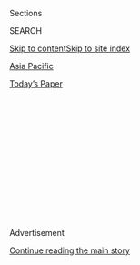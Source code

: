 <div id="app">

<div>

<div>

<div>

<div class="NYTAppHideMasthead css-1q2w90k e1suatyy0">

<div class="section css-ui9rw0 e1suatyy2">

<div class="css-eph4ug er09x8g0">

<div class="css-6n7j50">

</div>

<span class="css-1dv1kvn">Sections</span>

<div class="css-10488qs">

<span class="css-1dv1kvn">SEARCH</span>

</div>

[Skip to content](#site-content)[Skip to site index](#site-index)

</div>

<div id="masthead-section-label" class="css-1wr3we4 eaxe0e00">

[Asia
Pacific](https://www.nytimes.com/section/world/asia)

</div>

<div class="css-10698na e1huz5gh0">

</div>

</div>

<div id="masthead-bar-one" class="section hasLinks css-15hmgas e1csuq9d3">

<div class="css-uqyvli e1csuq9d0">

</div>

<div class="css-1uqjmks e1csuq9d1">

</div>

<div class="css-9e9ivx">

[](https://myaccount.nytimes.com/auth/login?response_type=cookie&client_id=vi)

</div>

<div class="css-1bvtpon e1csuq9d2">

[Today’s
Paper](https://www.nytimes.com/section/todayspaper)

</div>

</div>

</div>

</div>

<div data-aria-hidden="false">

<div id="site-content" data-role="main">

<div>

<div class="css-1aor85t" style="opacity:0.000000001;z-index:-1;visibility:hidden">

<div class="css-1hqnpie">

<div class="css-epjblv">

<span class="css-17xtcya">[Asia
Pacific](/section/world/asia)</span><span class="css-x15j1o">|</span><span class="css-fwqvlz">Modi
Defends Indian Citizenship Law Amid Violent
Protests</span>

</div>

<div class="css-k008qs">

<div class="css-1iwv8en">

<span class="css-18z7m18"></span>

<div>

</div>

</div>

<span class="css-1n6z4y">https://nyti.ms/2Zg0YMS</span>

<div class="css-1705lsu">

<div class="css-4xjgmj">

<div class="css-4skfbu" data-role="toolbar" data-aria-label="Social Media Share buttons, Save button, and Comments Panel with current comment count" data-testid="share-tools">

  - 
  - 
  - 
  - 
    
    <div class="css-6n7j50">
    
    </div>

  - 

</div>

</div>

</div>

</div>

</div>

</div>

<div id="NYT_TOP_BANNER_REGION" class="css-13pd83m">

</div>

<div id="top-wrapper" class="css-1sy8kpn">

<div id="top-slug" class="css-l9onyx">

Advertisement

</div>

[Continue reading the main
story](#after-top)

<div class="ad top-wrapper" style="text-align:center;height:100%;display:block;min-height:250px">

<div id="top" class="place-ad" data-position="top" data-size-key="top">

</div>

</div>

<div id="after-top">

</div>

</div>

<div>

<div id="sponsor-wrapper" class="css-1hyfx7x">

<div id="sponsor-slug" class="css-19vbshk">

Supported by

</div>

[Continue reading the main
story](#after-sponsor)

<div id="sponsor" class="ad sponsor-wrapper" style="text-align:center;height:100%;display:block">

</div>

<div id="after-sponsor">

</div>

</div>

<div class="css-186x18t">

</div>

<div class="css-1vkm6nb ehdk2mb0">

# Modi Defends Indian Citizenship Law Amid Violent Protests

</div>

Prime Minister Narendra Modi stridently backed a law establishing a
religious test for migrants that has led to deadly protests.

<div class="css-79elbk" data-testid="photoviewer-wrapper">

<div class="css-z3e15g" data-testid="photoviewer-wrapper-hidden">

</div>

<div class="css-1a48zt4 ehw59r15" data-testid="photoviewer-children">

![<span class="css-16f3y1r e13ogyst0" data-aria-hidden="true">Prime
Minister Narendra Modi of India, center, at a rally in New Delhi on
Sunday.</span><span class="css-cnj6d5 e1z0qqy90" itemprop="copyrightHolder"><span class="css-1ly73wi e1tej78p0">Credit...</span><span><span>Prakash
Singh/Agence France-Presse — Getty
Images</span></span></span>](https://static01.nyt.com/images/2019/12/22/world/22india-modi/merlin_166287444_3f05ee1d-2311-4a89-8d21-a822e8181e4e-articleLarge.jpg?quality=75&auto=webp&disable=upscale)

</div>

</div>

<div class="css-18e8msd">

<div class="css-vp77d3 epjyd6m0">

<div class="css-hus3qt ey68jwv0" data-aria-hidden="true">

[![Kai
Schultz](https://static01.nyt.com/images/2019/11/22/reader-center/author-kai-schultz/author-kai-schultz-thumbLarge.png
"Kai Schultz")](https://www.nytimes.com/by/kai-schultz)

</div>

<div class="css-1baulvz">

By [<span class="css-1baulvz last-byline" itemprop="name">Kai
Schultz</span>](https://www.nytimes.com/by/kai-schultz)

</div>

</div>

  - 
    
    <div class="css-ld3wwf e16638kd2">
    
    Published Dec. 22, 2019Updated Feb. 24,
    2020
    
    </div>

  - 
    
    <div class="css-4xjgmj">
    
    <div class="css-pvvomx" data-role="toolbar" data-aria-label="Social Media Share buttons, Save button, and Comments Panel with current comment count" data-testid="share-tools">
    
      - 
      - 
      - 
      - 
        
        <div class="css-6n7j50">
        
        </div>
    
      - 
    
    </div>
    
    </div>

</div>

</div>

<div class="section meteredContent css-1r7ky0e" name="articleBody" itemprop="articleBody">

<div class="css-1fanzo5 StoryBodyCompanionColumn">

<div class="css-53u6y8">

NEW DELHI — Prime Minister Narendra Modi of India delivered on Sunday a
strident defense of a contentious [citizenship
law](https://www.nytimes.com/2019/12/11/world/asia/india-muslims-citizenship-narendra-modi.html)
that has fueled deadly protests, accusing opposition politicians of
“spreading lies” and demonstrators of trying to destroy the country
through vandalism and bloodshed.

During an often combative speech in New Delhi, Mr. Modi signaled that he
would not scrap the law, which [favors every major South Asian faith
other than
Islam](https://www.nytimes.com/2019/12/09/world/asia/india-muslims-citizenship-narendra-modi.html).

Critics argue that the law is glaring evidence that the government plans
to turn India into a Hindu-centric state and marginalize the country’s
200 million minority Muslims. Mr. Modi, in his speech, dismissed the
notion that the law was discriminatory.

“Respect the Parliament\!” Mr. Modi said to thousands of supporters.
“Respect the Constitution\! Respect the people elected by the people\!
I challenge the ones who are spreading lies. If there is a smell of
discrimination in anything I have done, then put me in front of the
country.”

</div>

</div>

<div class="css-1fanzo5 StoryBodyCompanionColumn">

<div class="css-53u6y8">

Over the past two weeks, [hundreds of thousands of Indians have taken to
the
streets](https://www.nytimes.com/2019/12/16/world/asia/india-citizenship-protests.html)
in opposition of the Citizenship Amendment Act, which the Indian
Parliament approved this month. The protests have drawn people of all
faiths, concerned that the law undermines India’s foundation as a
secular nation. Around two dozen people have been killed in the
increasingly violent protests, and hundreds have been arrested.

The demonstrations are the most significant challenge to Mr. Modi’s
leadership since his Bharatiya Janata Party rose to power in 2014. The
authorities have been criticized for detaining demonstrators — including
children — without legal recourse, [shutting down internet and phone
services](https://www.nytimes.com/2019/12/17/world/asia/india-internet-modi-protests.html),
and firing live ammunition into crowds.

*\[Read:* [*‘America loves India,’ Trump declares at rally with
Modi.*](https://www.nytimes.com/2020/02/24/world/asia/trump-india-modi.html?)*\]*

Under the government of Mr. Modi, Muslims and others have been [fearful
about the rise of Hindu
nationalism](https://www.nytimes.com/2019/12/16/world/asia/india-citizenship-protests.html).
Muslims have been lynched by Hindu mobs. The government stripped the
country’s only Muslim-majority state, [Jammu and
Kashmir](https://www.nytimes.com/2019/08/05/world/asia/india-pakistan-kashmir-jammu.html),
of its autonomy. It instituted a citizenship test in Assam, which it
plans to roll out nationally.

To critics, Mr. Modi is pushing an authoritarian agenda that threatens
to erode the country’s secular foundation, shrink space for religious
minorities and move the country closer to a Hindu nation.

</div>

</div>

<div class="css-79elbk" data-testid="photoviewer-wrapper">

<div class="css-z3e15g" data-testid="photoviewer-wrapper-hidden">

</div>

<div class="css-1a48zt4 ehw59r15" data-testid="photoviewer-children">

![<span class="css-16f3y1r e13ogyst0" data-aria-hidden="true">A march
against the citizenship law in Jaipur, India, on
Sunday.</span><span class="css-cnj6d5 e1z0qqy90" itemprop="copyrightHolder"><span class="css-1ly73wi e1tej78p0">Credit...</span><span>Vishal
Bhatnagar/Agence France-Presse — Getty
Images</span></span>](https://static01.nyt.com/images/2019/12/22/world/22india-modi2/merlin_166290789_1e6b8a3d-5e8f-4b2c-ad68-bec859aa7a98-articleLarge.jpg?quality=75&auto=webp&disable=upscale)

</div>

</div>

<div class="css-1fanzo5 StoryBodyCompanionColumn">

<div class="css-53u6y8">

Long a dream of Hindu nationalists, the Citizenship Amendment Act
establishes a religious test for migrants who want to become citizens.
Muslim Indians worry that the government could use it to render many of
them stateless.

</div>

</div>

<div class="css-1fanzo5 StoryBodyCompanionColumn">

<div class="css-53u6y8">

In his speech, Mr. Modi argued that the law was meant only to extend
citizenship to religious minorities fleeing persecution in three
Muslim-majority countries: Afghanistan, Bangladesh and Pakistan. He said
that it would not be used against Indian citizens, pointing to
development projects as a sign that the government extends public
services without regard for religion.

“If we haven’t asked your religion for previous policies, why would we
ask your religion for this policy?” Mr. Modi said. “We never asked their
religion. We only saw the poverty of the poor and gave them a home.”

“I want to clarify once again that the C.A.A. is not going to take away
anybody’s citizenship,” he added, referring to the law. “It is about
giving citizenship to those facing discrimination.”

But many protesters worry that the law would be used in tandem with a
citizenship check to discriminate against Muslims.

The check began this year in the northeastern state of Assam, which
borders Bangladesh and has a high migrant population. The state’s 33
million residents had to prove, with documentary evidence, that their
families were Indian citizens. Approximately two million people — many
of them Muslims — [were left off the state’s citizenship
rolls](https://www.nytimes.com/2019/08/31/world/asia/india-muslim-citizen-list.html)
after that exercise.

The new citizenship law would most likely protect Hindus and people of
other religions who failed such a test. Muslims, though, would be
excluded.

</div>

</div>

<div class="css-1fanzo5 StoryBodyCompanionColumn">

<div class="css-53u6y8">

The Indian home minister, Amit Shah, has vowed in speeches to expand the
checks used in Assam to other states and then use the citizenship law to
purge India of “infiltrators” and “termites.” The authorities have
[already started building detention
centers](https://www.ndtv.com/india-news/assam-detention-centre-inside-indias-1st-detention-centre-for-illegal-immigrants-after-nrc-school-ho-2099626)
for those who cannot prove their roots.

Indian Muslims, who were relatively quiet as Hindu nationalism reached
new heights under Mr. Modi’s government, have finally erupted in anger.
They have been joined by Indians concerned about the threat to the
secular state, with protests spreading across the country.

Over the weekend, the demonstrations took another deadly turn. Residents
across Uttar Pradesh, India’s most populous state and a stronghold of
Mr. Modi’s party, said that the police broke into the homes of Muslims,
took away hundreds of young men, vandalized property and beat people
with sticks in the streets. Curfews and internet blackouts were
widespread in the state, and the government instructed universities [to
track students’ social media
posts](https://theprint.in/india/education/modi-govt-asks-iits-iims-varsities-to-track-student-social-media-posts-amid-caa-protests/338552/?fbclid=IwAR1kVcA0_t9XN_mvyBlEc8_BPdsfZQ8-cmNFvCQwcFNN-l35LQZ2uha1Q_o).

</div>

</div>

<div class="css-79elbk" data-testid="photoviewer-wrapper">

<div class="css-z3e15g" data-testid="photoviewer-wrapper-hidden">

</div>

<div class="css-1a48zt4 ehw59r15" data-testid="photoviewer-children">

<div class="css-1xdhyk6 erfvjey0">

<span class="css-1ly73wi e1tej78p0">Image</span>

<div class="css-zjzyr8">

<div data-testid="lazyimage-container" style="height:257.1333333333334px">

</div>

</div>

</div>

<span class="css-16f3y1r e13ogyst0" data-aria-hidden="true">Police
officers in Lucknow, India, on Sunday. The authorities have been
criticized for their response to the
protests.</span><span class="css-cnj6d5 e1z0qqy90" itemprop="copyrightHolder"><span class="css-1ly73wi e1tej78p0">Credit...</span><span>Rajesh
Kumar Singh/Associated Press</span></span>

</div>

</div>

<div class="css-1fanzo5 StoryBodyCompanionColumn">

<div class="css-53u6y8">

“The police came in the night, destroyed cars parked on the roadside,
and broke gates to our homes,” said Mohammad Rashid, who lives in the
city of Kanpur, where at least two people have died. “We are being
treated like animals.”

The police maintained until recently that no bullets have been fired at
demonstrators, but videos posted on social media have challenged that
claim.

[In one
video](https://www.ndtv.com/india-news/citizenship-amendment-act-protests-video-suggests-up-cop-opened-fire-in-kanpur-contrary-to-no-police-2152566),
a police officer wearing a safety jacket and a helmet fires what looks
like a revolver in a street where protesters had gathered. Moments
later, a person shouts in the background, “Remove the cameras\! Let them
shoot\!”

</div>

</div>

<div class="css-1fanzo5 StoryBodyCompanionColumn">

<div class="css-53u6y8">

On Sunday, Mr. Modi sought to quell consternation over the protests,
characterizing them as fueled by his political enemies and “urban
Naxalites” intent on destroying the government at any cost.

He beseeched the crowd to resist their “evil game.” He accused
protesters of attacking school buses, targeting the police (whom he
called “martyrs”) and spreading rumors about the fate of Indian Muslims.
He made no mention of protesters who had been killed or injured. He
denied that detention centers
existed.

</div>

</div>

<div class="css-79elbk" data-testid="photoviewer-wrapper">

<div class="css-z3e15g" data-testid="photoviewer-wrapper-hidden">

</div>

<div class="css-1a48zt4 ehw59r15" data-testid="photoviewer-children">

<div class="css-1xdhyk6 erfvjey0">

<span class="css-1ly73wi e1tej78p0">Image</span>

<div class="css-zjzyr8">

<div data-testid="lazyimage-container" style="height:257.77777777777777px">

</div>

</div>

</div>

<span class="css-16f3y1r e13ogyst0" data-aria-hidden="true">Supporters
of Mr. Modi at his rally in New Delhi on
Sunday.</span><span class="css-cnj6d5 e1z0qqy90" itemprop="copyrightHolder"><span class="css-1ly73wi e1tej78p0">Credit...</span><span>Prakash
Singh/Agence France-Presse — Getty Images</span></span>

</div>

</div>

<div class="css-1fanzo5 StoryBodyCompanionColumn">

<div class="css-53u6y8">

The law “has nothing to do with Muslims who are made out of the soil of
India, whose ancestors are the sons of Mother India,” he said, adding:
“No Indian Muslims are being sent to detention camps.”

Evoking Mahatma Gandhi, the Indian independence fighter who championed
nonviolent protest, Mr. Modi suggested that standing against the law
“with stones” was a betrayal to India and part of a “conspiracy to
malign the country around the world.”

“They have an illicit intention of destroying the country,” he said of
the demonstrators. “When you see bricks and sticks in the hands of the
protesters, I feel pain, as does the rest of India.”

Sameer Yasir contributed reporting.

</div>

</div>

<div>

</div>

</div>

<div>

</div>

<div>

</div>

<div>

</div>

<div>

<div id="bottom-wrapper" class="css-1ede5it">

<div id="bottom-slug" class="css-l9onyx">

Advertisement

</div>

[Continue reading the main
story](#after-bottom)

<div id="bottom" class="ad bottom-wrapper" style="text-align:center;height:100%;display:block;min-height:90px">

</div>

<div id="after-bottom">

</div>

</div>

</div>

</div>

</div>

## Site Index

<div>

</div>

## Site Information Navigation

  - [© <span>2020</span> <span>The New York Times
    Company</span>](https://help.nytimes.com/hc/en-us/articles/115014792127-Copyright-notice)

<!-- end list -->

  - [NYTCo](https://www.nytco.com/)
  - [Contact
    Us](https://help.nytimes.com/hc/en-us/articles/115015385887-Contact-Us)
  - [Work with us](https://www.nytco.com/careers/)
  - [Advertise](https://nytmediakit.com/)
  - [T Brand Studio](http://www.tbrandstudio.com/)
  - [Your Ad
    Choices](https://www.nytimes.com/privacy/cookie-policy#how-do-i-manage-trackers)
  - [Privacy](https://www.nytimes.com/privacy)
  - [Terms of
    Service](https://help.nytimes.com/hc/en-us/articles/115014893428-Terms-of-service)
  - [Terms of
    Sale](https://help.nytimes.com/hc/en-us/articles/115014893968-Terms-of-sale)
  - [Site
    Map](https://spiderbites.nytimes.com)
  - [Help](https://help.nytimes.com/hc/en-us)
  - [Subscriptions](https://www.nytimes.com/subscription?campaignId=37WXW)

</div>

</div>

</div>

</div>
